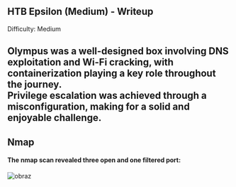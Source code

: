 ## HTB Epsilon (Medium) - Writeup

Difficulty: Medium

Olympus was a well-designed box involving DNS exploitation and Wi-Fi cracking, with containerization playing a key role throughout the journey.  
Privilege escalation was achieved through a misconfiguration, making for a solid and enjoyable challenge.  
---

## Nmap 

#### The nmap scan revealed three open and one filtered port:

![obraz](https://github.com/user-attachments/assets/981edf0e-18d3-4d26-9ee1-a08c7fdad02c)

